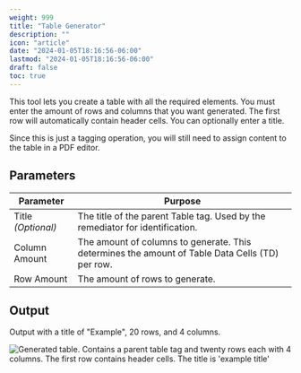 ```yaml
---
weight: 999
title: "Table Generator"
description: ""
icon: "article"
date: "2024-01-05T18:16:56-06:00"
lastmod: "2024-01-05T18:16:56-06:00"
draft: false
toc: true
---
```



This tool lets you create a table with all the required elements. You must enter the amount of rows and columns that you want generated. The first row will automatically contain header cells. You can optionally enter a title.

Since this is just a tagging operation, you will still need to assign content to the table in a PDF editor.

## Parameters

| Parameter       | Purpose                                                            |
|-----------------|--------------------------------------------------------------------|
| Title *(Optional)* | The title of the parent Table tag. Used by the remediator for identification. |
| Column Amount   | The amount of columns to generate. This determines the amount of Table Data Cells (TD) per row. |
| Row Amount      | The amount of rows to generate.                                     |

## Output

Output with a title of "Example", 20 rows, and 4 columns.

![Generated table. Contains a parent table tag and twenty rows each with 4 columns. The first row contains header cells. The title is 'example title'](/img/tableExample.png)